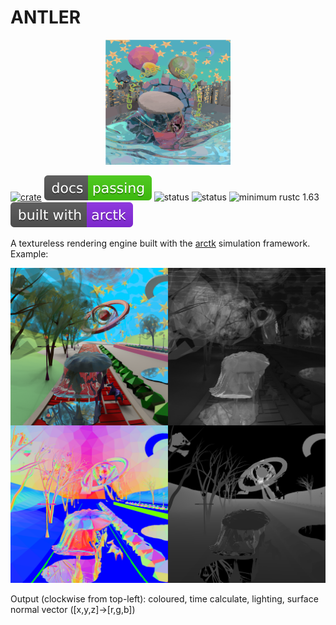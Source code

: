 # ANTLER

<p align="center">
    <img src="./resources/icons/antler.svg" width="200" height="200" />
</p>

[![crate](https://img.shields.io/crates/v/antler.svg)](https://crates.io/crates/antler)
[![documentation](./resources/badges/docs.svg)](https://freddywordingham.github.io/antler/)
![status](https://github.com/FreddyWordingham/antler/actions/workflows/quick_ci.yml/badge.svg)
![status](https://github.com/FreddyWordingham/antler/actions/workflows/full_ci.yml/badge.svg)
![minimum rustc 1.63](https://img.shields.io/badge/rustc-1.63+-red.svg)
[![build with](./resources/badges/arctk.svg)](https://github.com/FreddyWordingham/arctk)

A textureless rendering engine built with the [arctk](https://github.com/FreddyWordingham/arctk) simulation framework. Example:

![metric](./resources/images/metric.png)

Output (clockwise from top-left): coloured, time calculate, lighting, surface normal vector ([x,y,z]->[r,g,b])
